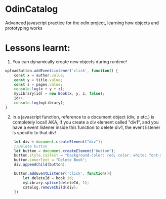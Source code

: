 # OdinCatalog
Advanced javascript practice for the odin project, learning how objects and prototyping works

# Lessons learnt:

1. You can dynamically create new objects during runtime!

```javascript
uploadButton.addEventListener('click', function() {
    const x = author.value;
    const y = title.value;
    const z = pages.value;
    console.log(x + y + z);
    myLibrary[id] = new Book(x, y, z, false);
    id++;
    console.log(myLibrary);
}
```

2. In a javascript function, reference to a document object (div, p etc.) is completely local! AKA, if you create a div element called "div1", and you have a event listener inside this function to delete div1, the event listener is specific to that div!

```javascript
    let div = document.createElement("div");
    //Delete button
    let button = document.createElement("button");
    button.style.cssText = "background-color: red; color: white: font-size: 1rem; width: 50%";
    button.innerText = "Delete Book";
    div.appendChild(button);

    button.addEventListener('click', function(){
        let deleteId = book.id;
        myLibrary.splice(deleteId, 1);
        catalog.removeChild(div);
    })
```
